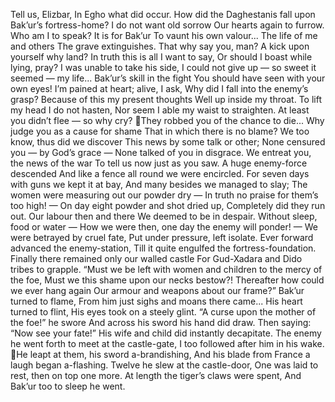 Tell us, Elizbar,
In Egho what did occur.
How did the Daghestanis fall upon Bak’ur’s fortress-home?
I do not want old sorrow
Our hearts again to furrow.
Who am I to speak? It is for Bak’ur
To vaunt his own valour...
The life of me and others
The grave extinguishes.
That why say you, man?
A kick upon yourself why land?
In truth this is all I want to say,
Or should I boast while lying, pray?
I was unable to take his side,
I could not give up — so sweet it seemed — my life...
Bak’ur’s skill in the fight
You should have seen with your own eyes!
I’m pained at heart; alive, I ask,
Why did I fall into the enemy’s grasp?
Because of this my present thoughts
Well up inside my throat.
To lift my head I do not hasten,
Nor seem I able my waist to straighten.
At least you didn’t flee — so why cry?
They robbed you of the chance to die...
Why judge you as a cause for shame
That in which there is no blame?
We too know, thus did we discover
This news by some talk or other;
None censured you — by God’s grace —
None talked of you in disgrace.
We entreat you, the news of the war
To tell us now just as you saw.
A huge enemy-force descended
And like a fence all round we were encircled.
For seven days with guns we kept it at bay,
And many besides we managed to slay;
The women were measuring out our powder dry —
In truth no praise for them’s too high! —
On day eight powder and shot dried up,
Completely did they run out.
Our labour then and there
We deemed to be in despair.
Without sleep, food or water —
How we were then, one day the enemy will ponder! —
We were betrayed by cruel fate,
Put under pressure, left isolate.
Ever forward advanced the enemy-station,
Till it quite engulfed the fortress-foundation.
Finally there remained only our walled castle
For Gud-Xadara and Dido tribes to grapple.
“Must we be left with women and children to the mercy of the foe,
Must we this shame upon our necks bestow?!
Thereafter how could we ever hang again
Our armour and weapons about our frame?”
Bak’ur turned to flame,
From him just sighs and moans there came...
His heart turned to flint,
His eyes took on a steely glint.
“A curse upon the mother of the foe!” he swore
And across his sword his hand did draw.
Then saying: “Now see your fate!”
His wife and child did instantly decapitate.
The enemy he went forth to meet at the castle-gate,
I too followed after him in his wake.
He leapt at them, his sword a-brandishing,
And his blade from France a laugh began a-flashing.
Twelve he slew at the castle-door,
One was laid to rest, then on top one more.
At length the tiger’s claws were spent,
And Bak’ur too to sleep he went.